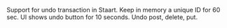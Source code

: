 Support for undo transaction in Staart. Keep in memory a unique ID for 60 sec. UI shows undo button for 10 seconds. Undo post, delete, put.